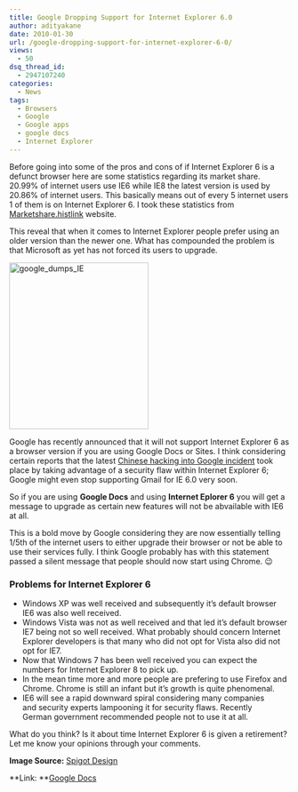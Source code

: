 ```yaml
---
title: Google Dropping Support for Internet Explorer 6.0
author: adityakane
date: 2010-01-30
url: /google-dropping-support-for-internet-explorer-6-0/
views:
  - 50
dsq_thread_id:
  - 2947107240
categories:
  - News
tags:
  - Browsers
  - Google
  - Google apps
  - google docs
  - Internet Explorer
---
```

Before going into some of the pros and cons of if Internet Explorer 6 is a defunct browser here are some statistics regarding its market share. 20.99% of internet users use IE6 while IE8 the latest version is used by 20.86% of internet users. This basically means out of every 5 internet users 1 of them is on Internet Explorer 6. I took these statistics from <a href="http://marketshare.hitslink.com/browser-market-share.aspx?qprid=2&qpmr=40&qpdt=1&qpct=3&qpcal=1&qptimeframe=M&qpsp=132" onclick="_gaq.push(['_trackEvent', 'outbound-article', 'http://marketshare.hitslink.com/browser-market-share.aspx?qprid=2&qpmr=40&qpdt=1&qpct=3&qpcal=1&qptimeframe=M&qpsp=132', 'Marketshare.histlink']);" >Marketshare.histlink</a> website.

This reveal that when it comes to Internet Explorer people prefer using an older version than the newer one. What has compounded the problem is that Microsoft as yet has not forced its users to upgrade.

<img class="alignnone size-full wp-image-19187" title="google_dumps_IE" src="http://cdn.devilsworkshop.org/files/2010/01/google_dumps_IE.png" alt="google_dumps_IE" width="250" height="300" />

Google has recently announced that it will not support Internet Explorer 6 as a browser version if you are using Google Docs or Sites. I think considering certain reports that the latest [Chinese hacking into Google incident][1] took place by taking advantage of a security flaw within Internet Explorer 6; Google might even stop supporting Gmail for IE 6.0 very soon.

So if you are using **Google Docs** and using **Internet Eplorer 6** you will get a message to upgrade as certain new features will not be abvailable with IE6 at all.

This is a bold move by Google considering they are now essentially telling 1/5th of the internet users to either upgrade their browser or not be able to use their services fully. I think Google probably has with this statement passed a silent message that people should now start using Chrome. 😉

### Problems for Internet Explorer 6

  * Windows XP was well received and subsequently it&#8217;s default browser IE6 was also well received.
  * Windows Vista was not as well received and that led it&#8217;s default browser IE7 being not so well received. What probably should concern Internet Explorer developers is that many who did not opt for Vista also did not opt for IE7.
  * Now that Windows 7 has been well received you can expect the numbers for Internet Explorer 8 to pick up.
  * In the mean time more and more people are prefering to use Firefox and Chrome. Chrome is still an infant but it&#8217;s growth is quite phenomenal.
  * IE6 will see a rapid downward spiral considering many companies and security experts lampooning it for security flaws. Recently German government recommended people not to use it at all.

What do you think? Is it about time Internet Explorer 6 is given a retirement? Let me know your opinions through your comments.

**Image Source:** <a href="http://spigotdesign.com/design/dropping-future-support-for-ie6/" onclick="_gaq.push(['_trackEvent', 'outbound-article', 'http://spigotdesign.com/design/dropping-future-support-for-ie6/', 'Spigot Design']);" >Spigot Design</a>

**Link: **<a href="http://googledocs.blogspot.com/2010/01/web-browser-support-for-docs-and-sites.html" onclick="_gaq.push(['_trackEvent', 'outbound-article', 'http://googledocs.blogspot.com/2010/01/web-browser-support-for-docs-and-sites.html', 'Google Docs']);" >Google Docs</a>

 [1]: http://devilsworkshop.org/google-wants-to-dump-china/
